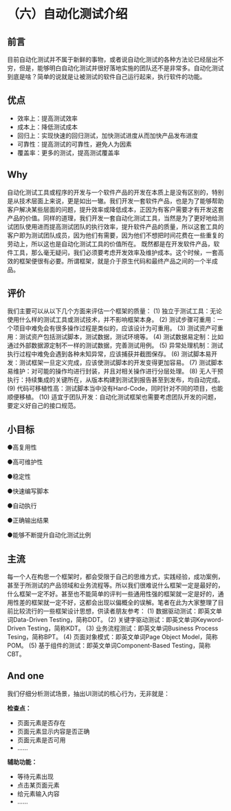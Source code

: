 # （六）自动化测试介绍

## 前言

目前自动化测试并不属于新鲜的事物，或者说自动化测试的各种方法论已经层出不穷，但是，能够明白自动化测试并很好落地实施的团队还不是非常多。自动化测试到底是啥？简单的说就是让被测试的软件自己运行起来，执行软件的功能。

## 优点

- 效率上：提高测试效率
- 成本上：降低测试成本
- 回归上：实现快速的回归测试，加快测试进度从而加快产品发布进度
- 可靠性：提高测试的可靠性，避免人为因素
- 覆盖率：更多的测试，提高测试覆盖率

## Why

  自动化测试工具或程序的开发与一个软件产品的开发在本质上是没有区别的，特别是从技术层面上来说，更是如出一辙。我们开发一套软件产品，也是为了能够帮助客户解决某些层面的问题，提升效率或降低成本，正因为有客户需要才有开发这套产品的价值。同样的道理，我们开发一套自动化测试工具，当然是为了更好地给测试团队使用进而提高测试团队的执行效率，提升软件产品的质量，所以这套工具的客户即为测试团队成员，因为他们有需要，因为他们不想把时间花费在一些重复的劳动上，所以这也是自动化测试工具的价值所在。
  既然都是在开发软件产品，软件工具，那么毫无疑问，我们必须要考虑开发效率及维护成本。这个时候，一套高效的框架便很有必要。所谓框架，就是介于原生代码和最终产品之间的一个半成品。

## 评价

我们主要可以从以下几个方面来评估一个框架的质量：
(1)   独立于测试工具：无论使用什么样的测试工具或测试技术，并不影响框架本身。
(2)   测试步骤可重用：一个项目中难免会有很多操作过程是类似的，应该设计为可重用。
(3)   测试资产可重用：测试资产包括测试脚本，测试数据，测试环境等。
(4)   测试数据易定制：比如通过外部数据源定制不一样的测试数据，完善测试用例。
(5)   异常处理机制：测试执行过程中难免会遇到各种未知异常，应该捕获并截图保存。
(6)   测试脚本易开发：测试框架一旦定义完成，应该使测试脚本的开发变得更加容易。
(7)   测试脚本易维护：对可能的操作均进行封装，并且对相关操作进行分层处理。
(8)   无人干预执行：持续集成的关键所在，从版本构建到测试到报告甚至到发布，均自动完成。
(9)   代码可移植性高：测试脚本当中没有Hard-Code，同时针对不同的项目，也能顺便移植。
(10) 适宜于团队开发：自动化测试框架也需要考虑团队开发的问题，要定义好自己的接口规范。

## 小目标

●高复用性

●高可维护性

●稳定性

●快速编写脚本

●自动执行

●正确输出结果

●能够不断提升自动化测试比例

## 主流

每一个人在构思一个框架时，都会受限于自己的思维方式，实践经验，成功案例，甚至于所测试的产品领域和业务流程等。所以我们很难说什么框架一定是最好的，什么框架一定不好。甚至也不能简单的评判一些通用性强的框架就一定是好的，通用性差的框架就一定不好，这都会出现以偏概全的误解。笔者在此为大家整理了目前比较流行的一些框架设计思想，供读者朋友参考：
(1)   数据驱动测试：即英文单词Data-Driven Testing，简称DDT。
(2)   关键字驱动测试：即英文单词Keyword-Driven Testing，简称KDT。
(3)   业务流程测试：即英文单词Business Process Tesing，简称BPT。
(4)   页面对象模式：即英文单词Page Object Model，简称POM。
(5)   基于组件的测试：即英文单词Component-Based Testing，简称CBT。

## And one

我们仔细分析测试场景，抽出UI测试的核心行为，无非就是：

**检查点：**

- 页面元素是否存在
- 页面元素显示内容是否正确
- 页面元素是否可用
- ……

**辅助功能：**

- 等待元素出现
- 点击某页面元素
- 给元素输入内容
- ……